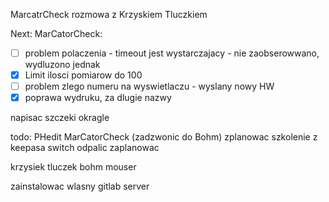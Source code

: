 MarcatrCheck
rozmowa z Krzyskiem Tluczkiem

Next:
MarCatorCheck:
- [ ] problem polaczenia - timeout jest wystarczajacy - nie zaobserowwano, wydluzono jednak
- [x] Limit ilosci pomiarow do 100
- [ ] problem zlego numeru na wyswietlaczu - wyslany nowy HW
- [x] poprawa wydruku, za dlugie nazwy

napisac
szczeki okragle

todo:
PHedit
MarCatorCheck (zadzwonic do Bohm)
zplanowac szkolenie z keepasa
switch odpalic zaplanowac


krzysiek tluczek
bohm
mouser

zainstalowac wlasny gitlab server
